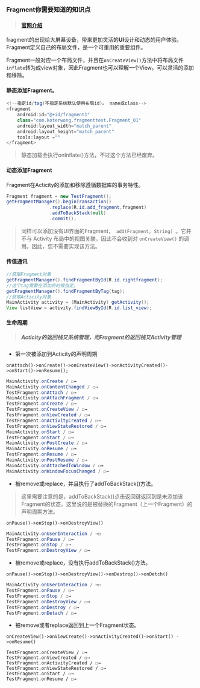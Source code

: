 ### Fragment你需要知道的知识点

> #### [官网介绍](https://developer.android.com/guide/components/fragments.html#Transactions)

fragment的出现给大屏幕设备，带来更加灵活的**UI**设计和动态的用户体验。Fragment定义自己的布局文件，是一个可重用的重要组件。

Fragment一般对应一个布局文件，并且在`onCreateView()`方法中将布局文件`inflate`转为成view对象，因此Fragment也可以理解一个View。可以灵活的添加和移除。

#### 静态添加Fragment。

```Java
<!--指定id/tag(不指定系统默认使用布局id)。 name或class-->
<fragment
	android:id="@+id/fragment1"
	class="com.koterwong.fragmenttest.Fragment_01"
	android:layout_width="match_parent"
	android:layout_height="match_parent"
    tools:layout =""
</fragment>
```

> 静态加载会执行onInflate()方法，不过这个方法已经废弃。

#### 动态添加Fragment

Fragment在Acticity的添加和移除遵循数据库的事务特性。

```Java
Fragment fragment = new TestFragment();
getFragmentManager().beginTransaction()
  				.replace(R.id.add_fragment,fragment)
                .addToBackStack(null)
                .commit();
```

> 同样可以添加没有UI界面的Fragment，` add(Fragment, String) `。它并不与 Activity 布局中的视图关联，因此不会收到对 `onCreateView()` 的调用。因此，您不需要实现该方法。

#### 传值通讯

```Java
//获取Fragment对象
getFragmentManager().findFragmentById(R.id.rightfragment);
//这个tag需要在添加的时候指定。
getFragmentManager().findFragmentByTag(tag);
//获取Acticity对象
MainActivity activity = (MainActivity) getActivity();
View listView = activity.findViewById(R.id.list_view);
```

#### 生命周期

> ##### Acticity的返回栈又系统管理，而Fragment的返回栈又Activity管理

- 第一次被添加到Acticity的声明周期	

`onAttach()->onCreate()->onCreateView()->onActivityCreated()->onStart()->onResume();`

```Java
MainActivity.onCreate / ☐→
MainActivity.onContentChanged / ☐→
TestFragment.onAttach / ☐→
MainActivity.onAttachFragment / ☐→
TestFragment.onCreate / ☐→
TestFragment.onCreateView / ☐→
TestFragment.onViewCreated / ☐→
TestFragment.onActivityCreated / ☐→
TestFragment.onViewStateRestored / ☐→
MainActivity.onStart / ☐→
TestFragment.onStart / ☐→
MainActivity.onPostCreate / ☐→
MainActivity.onResume / ☐→
TestFragment.onResume / ☐→
MainActivity.onPostResume / ☐→
MainActivity.onAttachedToWindow / ☐→
MainActivity.onWindowFocusChanged / ☐→
```

- 被remove或replace，并且执行了addToBackStack()方法。

> 这里需要注意的是，addToBackStack()点击返回键返回到是未添加该Fragment的状态。这里说的是被替换的Fragment（上一个Fragment）的声明周期方法。

`onPause()->onStop()->onDestroyView()`

```Java
MainActivity.onUserInteraction / →☐
TestFragment.onPause / ☐→
TestFragment.onStop / ☐→
TestFragment.onDestroyView / ☐→
```

- 被remove或replace，没有执行addToBackStack()方法。

`onPause()->onStop()->onDestroyView()->onDestrop()->onDetch()`

```Java
MainActivity.onUserInteraction / →☐
TestFragment.onPause / ☐→
TestFragment.onStop / ☐→
TestFragment.onDestroyView / ☐→
TestFragment.onDestroy / ☐→
TestFragment.onDetach / ☐→
```

- 被remove或者replace返回到上一个Fragment状态。

`onCreateView()->onViewCreate()->onActivityCreated()–>onStart() ->onResume()`

```
TestFragment.onCreateView / ☐→
TestFragment.onViewCreated / ☐→
TestFragment.onActivityCreated / ☐→
TestFragment.onViewStateRestored / ☐→
TestFragment.onStart / ☐→
TestFragment.onResume / ☐→
```